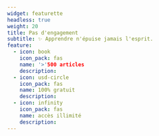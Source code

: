 ```yaml
---
widget: featurette
headless: true
weight: 20
title: Pas d'engagement
subtitle: ✨ Apprendre n'épuise jamais l'esprit.
feature:
  - icon: book
    icon_pack: fas
    name: '>'500 articles
    description:
  - icon: usd-circle
    icon_pack: fas
    name: 100% gratuit
    description:
  - icon: infinity
    icon_pack: fas
    name: accès illimité
    description:
---
```

